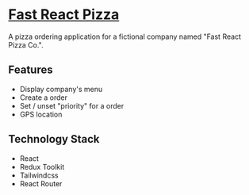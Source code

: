 # [Fast React Pizza](https://fast-react-pizza-orpin.vercel.app/)

A pizza ordering application for a fictional company named "Fast React Pizza Co.".

## Features

- Display company's menu
- Create a order
- Set / unset "priority" for a order
- GPS location

## Technology Stack

- React
- Redux Toolkit
- Tailwindcss
- React Router
